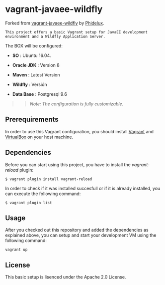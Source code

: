 # vagrant-javaee-wildfly
Forked from [vagrant-javaee-wildfly](https://github.com/Phidelux/vagrant-javaee-wildfly) by [Phidelux](https://github.com/Phidelux).

~~~
This project offers a basic Vagrant setup for JavaEE development environment and a Wildfly Application Server.
~~~

The BOX will be configured:

* __SO__
 : Ubuntu 16.04.
 
* __Oracle JDK__
 : Version 8
 
* __Maven__
 : Latest Version
 
* __Wildfly__
 : Versión

* __Data Base__
 : Postgresql 9.6
 
> > *Note: The configuration is fully customizable.*

## Prerequirements

In order to use this Vagrant configuration, you should install [Vagrant](https://www.vagrantup.com/) and [VirtualBox](https://www.virtualbox.org/) on your host machine.

## Dependencies

Before you can start using this project, you have to install the *vagrant-reload* plugin:

    $ vagrant plugin install vagrant-reload

In order to check if it was installed succesfull or if it is already installed, you can execute the following command:

    $ vagrant plugin list

## Usage

After you checked out this repository and added the dependencies as explained above, you can setup and start your development VM using the following command:

    vagrant up

## License

This basic setup is lisenced under the Apache 2.0 License.

